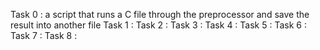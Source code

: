Task 0 : a script that runs a C file through the preprocessor and save the result into another file
Task 1 : 
Task 2 :
Task 3 :
Task 4 :
Task 5 :
Task 6 :
Task 7 :
Task 8 :
